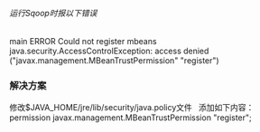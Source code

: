 ###### 运行Sqoop时报以下错误 
main ERROR Could not register mbeans java.security.AccessControlException: access denied ("javax.management.MBeanTrustPermission" "register")   

### 解决方案  
修改$JAVA_HOME/jre/lib/security/java.policy文件  
添加如下内容：  
permission javax.management.MBeanTrustPermission "register";
